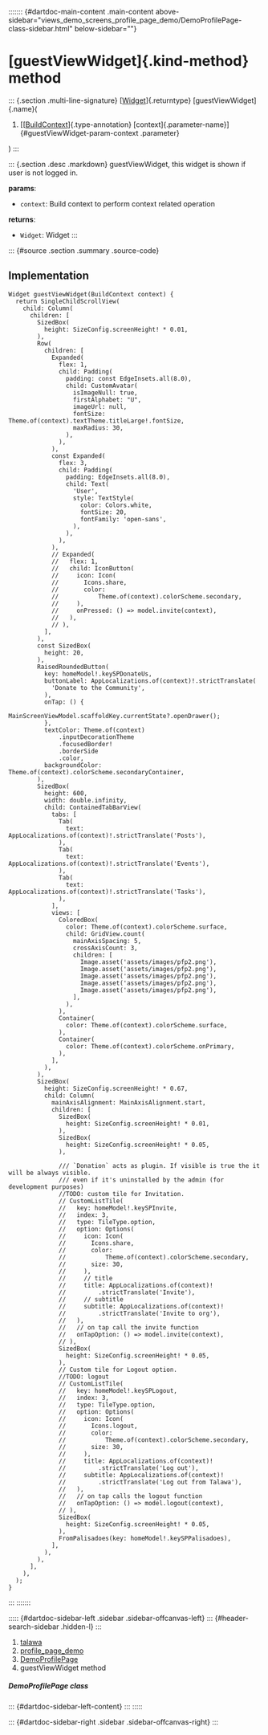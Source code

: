::::::: {#dartdoc-main-content .main-content above-sidebar="views_demo_screens_profile_page_demo/DemoProfilePage-class-sidebar.html" below-sidebar=""}
<div>

# [guestViewWidget]{.kind-method} method

</div>

::: {.section .multi-line-signature}
[[Widget](https://api.flutter.dev/flutter/widgets/Widget-class.html)]{.returntype}
[guestViewWidget]{.name}(

1.  [[[BuildContext](https://api.flutter.dev/flutter/widgets/BuildContext-class.html)]{.type-annotation}
    [context]{.parameter-name}]{#guestViewWidget-param-context
    .parameter}

)
:::

::: {.section .desc .markdown}
guestViewWidget, this widget is shown if user is not logged in.

**params**:

-   `context`: Build context to perform context related operation

**returns**:

-   `Widget`: Widget
:::

::: {#source .section .summary .source-code}
## Implementation

``` language-dart
Widget guestViewWidget(BuildContext context) {
  return SingleChildScrollView(
    child: Column(
      children: [
        SizedBox(
          height: SizeConfig.screenHeight! * 0.01,
        ),
        Row(
          children: [
            Expanded(
              flex: 1,
              child: Padding(
                padding: const EdgeInsets.all(8.0),
                child: CustomAvatar(
                  isImageNull: true,
                  firstAlphabet: "U",
                  imageUrl: null,
                  fontSize: Theme.of(context).textTheme.titleLarge!.fontSize,
                  maxRadius: 30,
                ),
              ),
            ),
            const Expanded(
              flex: 3,
              child: Padding(
                padding: EdgeInsets.all(8.0),
                child: Text(
                  'User',
                  style: TextStyle(
                    color: Colors.white,
                    fontSize: 20,
                    fontFamily: 'open-sans',
                  ),
                ),
              ),
            ),
            // Expanded(
            //   flex: 1,
            //   child: IconButton(
            //     icon: Icon(
            //       Icons.share,
            //       color:
            //           Theme.of(context).colorScheme.secondary,
            //     ),
            //     onPressed: () => model.invite(context),
            //   ),
            // ),
          ],
        ),
        const SizedBox(
          height: 20,
        ),
        RaisedRoundedButton(
          key: homeModel!.keySPDonateUs,
          buttonLabel: AppLocalizations.of(context)!.strictTranslate(
            'Donate to the Community',
          ),
          onTap: () {
            MainScreenViewModel.scaffoldKey.currentState?.openDrawer();
          },
          textColor: Theme.of(context)
              .inputDecorationTheme
              .focusedBorder!
              .borderSide
              .color,
          backgroundColor: Theme.of(context).colorScheme.secondaryContainer,
        ),
        SizedBox(
          height: 600,
          width: double.infinity,
          child: ContainedTabBarView(
            tabs: [
              Tab(
                text: AppLocalizations.of(context)!.strictTranslate('Posts'),
              ),
              Tab(
                text: AppLocalizations.of(context)!.strictTranslate('Events'),
              ),
              Tab(
                text: AppLocalizations.of(context)!.strictTranslate('Tasks'),
              ),
            ],
            views: [
              ColoredBox(
                color: Theme.of(context).colorScheme.surface,
                child: GridView.count(
                  mainAxisSpacing: 5,
                  crossAxisCount: 3,
                  children: [
                    Image.asset('assets/images/pfp2.png'),
                    Image.asset('assets/images/pfp2.png'),
                    Image.asset('assets/images/pfp2.png'),
                    Image.asset('assets/images/pfp2.png'),
                    Image.asset('assets/images/pfp2.png'),
                  ],
                ),
              ),
              Container(
                color: Theme.of(context).colorScheme.surface,
              ),
              Container(
                color: Theme.of(context).colorScheme.onPrimary,
              ),
            ],
          ),
        ),
        SizedBox(
          height: SizeConfig.screenHeight! * 0.67,
          child: Column(
            mainAxisAlignment: MainAxisAlignment.start,
            children: [
              SizedBox(
                height: SizeConfig.screenHeight! * 0.01,
              ),
              SizedBox(
                height: SizeConfig.screenHeight! * 0.05,
              ),

              /// `Donation` acts as plugin. If visible is true the it will be always visible.
              /// even if it's uninstalled by the admin (for development purposes)
              //TODO: custom tile for Invitation.
              // CustomListTile(
              //   key: homeModel!.keySPInvite,
              //   index: 3,
              //   type: TileType.option,
              //   option: Options(
              //     icon: Icon(
              //       Icons.share,
              //       color:
              //           Theme.of(context).colorScheme.secondary,
              //       size: 30,
              //     ),
              //     // title
              //     title: AppLocalizations.of(context)!
              //         .strictTranslate('Invite'),
              //     // subtitle
              //     subtitle: AppLocalizations.of(context)!
              //         .strictTranslate('Invite to org'),
              //   ),
              //   // on tap call the invite function
              //   onTapOption: () => model.invite(context),
              // ),
              SizedBox(
                height: SizeConfig.screenHeight! * 0.05,
              ),
              // Custom tile for Logout option.
              //TODO: logout
              // CustomListTile(
              //   key: homeModel!.keySPLogout,
              //   index: 3,
              //   type: TileType.option,
              //   option: Options(
              //     icon: Icon(
              //       Icons.logout,
              //       color:
              //           Theme.of(context).colorScheme.secondary,
              //       size: 30,
              //     ),
              //     title: AppLocalizations.of(context)!
              //         .strictTranslate('Log out'),
              //     subtitle: AppLocalizations.of(context)!
              //         .strictTranslate('Log out from Talawa'),
              //   ),
              //   // on tap calls the logout function
              //   onTapOption: () => model.logout(context),
              // ),
              SizedBox(
                height: SizeConfig.screenHeight! * 0.05,
              ),
              FromPalisadoes(key: homeModel!.keySPPalisadoes),
            ],
          ),
        ),
      ],
    ),
  );
}
```
:::
:::::::

::::: {#dartdoc-sidebar-left .sidebar .sidebar-offcanvas-left}
::: {#header-search-sidebar .hidden-l}
:::

1.  [talawa](../../index.html)
2.  [profile_page_demo](../../views_demo_screens_profile_page_demo/)
3.  [DemoProfilePage](../../views_demo_screens_profile_page_demo/DemoProfilePage-class.html)
4.  guestViewWidget method

##### DemoProfilePage class

::: {#dartdoc-sidebar-left-content}
:::
:::::

::: {#dartdoc-sidebar-right .sidebar .sidebar-offcanvas-right}
:::
